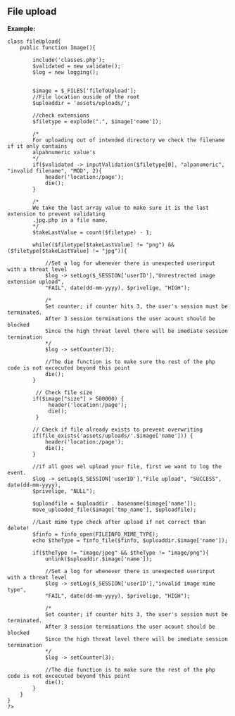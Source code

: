 File upload
-------

**Example:**


	class fileUpload{
		public function Image(){
	
			include('classes.php');
			$validated = new validate();
			$log = new logging();
	
	
			$image = $_FILES['fileToUpload'];
			//File location ouside of the root
			$uploaddir = 'assets/uploads/';
		
			//check extensions
			$filetype = explode(".", $image['name']);
	
			/*
			For uploading out of intended directory we check the filename if it only contains 
			alpahnumeric value's
			*/
			if($validated -> inputValidation($filetype[0], "alpanumeric", "invalid filename", "MOD", 2){
				header('location:/page');
				die();
			}
	
			/*
			We take the last array value to make sure it is the last extension to prevent validating
			.jpg.php in a file name.
			*/
			$takeLastValue = count($filetype) - 1;

			while(($filetype[$takeLastValue] != "png") && ($filetype[$takeLastValue] != "jpg")){

				//Set a log for whenever there is unexpected userinput with a threat level
				$log -> setLog($_SESSION['userID'],"Unrestrected image extension upload", 
				"FAIL", date(dd-mm-yyyy), $privelige, "HIGH");

				/*
				Set counter; if counter hits 3, the user's session must be terminated.
				After 3 session terminations the user acount should be blocked
				Since the high threat level there will be imediate session termination
				*/
				$log -> setCounter(3);

				//The die function is to make sure the rest of the php code is not excecuted beyond this point
				die();
			}
	
			 // Check file size
			if($image["size"] > 500000) {
				 header('location:/page');
				 die();
			 }
	 
			// Check if file already exists to prevent overwriting
			if(file_exists('assets/uploads/'.$image['name'])) {
				header('location:/page');
				die();
			}  
	
			//if all goes wel upload your file, first we want to log the event. 
			$log -> setLog($_SESSION['userID'],"File upload", "SUCCESS", date(dd-mm-yyyy), 
			$privelige, "NULL");
	
			$uploadfile = $uploaddir . basename($image['name']);
			move_uploaded_file($image['tmp_name'], $uploadfile);

			//Last mime type check after upload if not correct than delete!
			$finfo = finfo_open(FILEINFO_MIME_TYPE);
			echo $theType = finfo_file($finfo, $uploaddir.$image['name']);

			if($theType != "image/jpeg" && $theType != "image/png"){    
				unlink($uploaddir.$image['name']);

				//Set a log for whenever there is unexpected userinput with a threat level
				$log -> setLog($_SESSION['userID'],"invalid image mime type", 
				"FAIL", date(dd-mm-yyyy), $privelige, "HIGH");

				/*
				Set counter; if counter hits 3, the user's session must be terminated.
				After 3 session terminations the user acount should be blocked
				Since the high threat level there will be imediate session termination
				*/
				$log -> setCounter(3);

				//The die function is to make sure the rest of the php code is not excecuted beyond this point
				die();              
			}
		}
	}
	?>